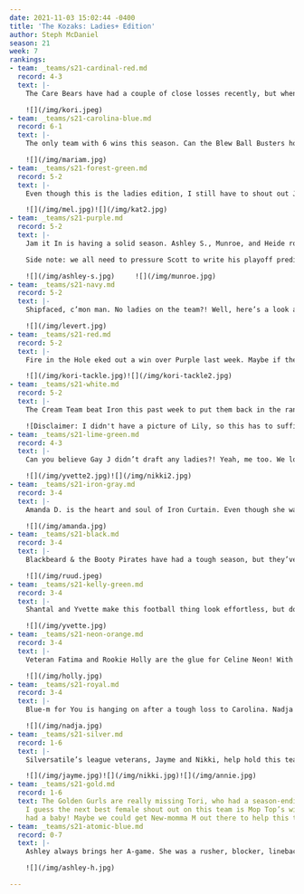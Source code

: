 ```yaml
---
date: 2021-11-03 15:02:44 -0400
title: 'The Kozaks: Ladies+ Edition'
author: Steph McDaniel
season: 21
week: 7
rankings:
- team: _teams/s21-cardinal-red.md
  record: 4-3
  text: |-
    The Care Bears have had a couple of close losses recently, but when you’re writing the Kozaks, you put your team #1! The only team with FOUR women: yours truly, Sasha, Kori, and Stacey. We have really missed Stacey’s presence on the field since her injury, but she and Jewel can be seen on the sidelines as the Care Bears’ biggest fans! Shout out to Kori for Wig of the Day this past weekend!

    ![](/img/kori.jpeg)
- team: _teams/s21-carolina-blue.md
  record: 6-1
  text: |-
    The only team with 6 wins this season. Can the Blew Ball Busters hold on through playoffs? I guess it all depends on if they have their fearless, athletic, speedster, Mariam! With high energy, kindness, and skill, Mariam is the key! Honestly, she would fit right in with the Care Bears :)

    ![](/img/mariam.jpg)
- team: _teams/s21-forest-green.md
  record: 5-2
  text: |-
    Even though this is the ladies edition, I still have to shout out Jordan and admit when I’m wrong. I ate my words this past Sunday when Jordan showed me up - he had something to prove and he did it. Alright, back to the stars of Into the Thicc of It: Mel and Kat! Kat’s out with a calf injury, but Capt. Austin is hoping her reliable hands and veteran route-running will be back for playoffs! Mel is an impressive player and an awesome teammate. Mel is known for her toughness and willingness to stick her nose in the action - her positive attitude and grit are huge assets to this team!

    ![](/img/mel.jpg)![](/img/kat2.jpg)
- team: _teams/s21-purple.md
  record: 5-2
  text: |-
    Jam it In is having a solid season. Ashley S., Munroe, and Heide round out this scrappy team! Although I think I’ve seen Heide at more social events than actual games. Let’s be honest though, partying is a big part of what makes Purple, Jam it In! Ashley got her first DCGFFL TD in Week 6, and Munroe got a crucial goal line pick to help Purple beat White in Week 4!

    Side note: we all need to pressure Scott to write his playoff predictions in The Kozaks after Week 8!

    ![](/img/ashley-s.jpg)     ![](/img/munroe.jpg)
- team: _teams/s21-navy.md
  record: 5-2
  text: |-
    Shipfaced, c’mon man. No ladies on the team?! Well, here’s a look at Levert regretting that decision and making sure his equipment is still in check.

    ![](/img/levert.jpg)
- team: _teams/s21-red.md
  record: 5-2
  text: |-
    Fire in the Hole eked out a win over Purple last week. Maybe if they had some ladies, it would’ve been a blowout! Here’s some pictures of the awesomeness they’re missing out on. Specifically, Kori tackling Ben H.

    ![](/img/kori-tackle.jpg)![](/img/kori-tackle2.jpg)
- team: _teams/s21-white.md
  record: 5-2
  text: |-
    The Cream Team beat Iron this past week to put them back in the rankings after a forfeit the week before. Another team with no ladies, but as Vincent would say, Bryan S. is “just one of the girls.” Oh, and Jeff M. has one of the cutest little ladies on the sidelines: Lily! What a sweetheart!

    ![Disclaimer: I didn't have a picture of Lily, so this has to suffice.](/img/bryan-s.jpg)
- team: _teams/s21-lime-green.md
  record: 4-3
  text: |-
    Can you believe Gay J didn’t draft any ladies?! Yeah, me too. We love Capt. Darryl though, so we’ll let it slide…here’s some badass ladies of the league anyway.

    ![](/img/yvette2.jpg)![](/img/nikki2.jpg)
- team: _teams/s21-iron-gray.md
  record: 3-4
  text: |-
    Amanda D. is the heart and soul of Iron Curtain. Even though she was a little hungover this past Sunday, she still brought a high level of energy to the team. She even got called for an illegal rush when she wasn’t rushing on that play. Hmm, who reffed that game?? Her speed and enthusiasm are huge for this team. Capt. Joe is right to want her in the running for Female Rookie of the Season!

    ![](/img/amanda.jpg)
- team: _teams/s21-black.md
  record: 3-4
  text: |-
    Blackbeard & the Booty Pirates have had a tough season, but they’ve been rallying thanks to Caroline! And let’s not forget everyone’s favorite sideline morale booster, Sam C., who got their dog into a rainbow costume for the game!

    ![](/img/ruud.jpeg)
- team: _teams/s21-kelly-green.md
  record: 3-4
  text: |-
    Shantal and Yvette make this football thing look effortless, but don’t be fooled by their cute faces. They’re fierce underneath! The Cadet Kellys are lucky to have these two.

    ![](/img/yvette.jpg)
- team: _teams/s21-neon-orange.md
  record: 3-4
  text: |-
    Veteran Fatima and Rookie Holly are the glue for Celine Neon! With Holly’s sure hands, you’d think she’s been playing in the league since the beginning. Fatima brings some savage speed. These ladies are not to be trifled with.

    ![](/img/holly.jpg)
- team: _teams/s21-royal.md
  record: 3-4
  text: |-
    Blue-m for You is hanging on after a tough loss to Carolina. Nadja plays a key role on this team. Her offensive blocking and ability to read the field helps to set up some clutch plays!

    ![](/img/nadja.jpg)
- team: _teams/s21-silver.md
  record: 1-6
  text: |-
    Silversatile’s league veterans, Jayme and Nikki, help hold this team together, while Annie rounds them out. In Capt. Jorge’s words, “The term rookie doesn't quite apply to our defensive minded, Raven loving, tequila swilling bad ass...Don't let the dimples fool you - she already has your flags.” If only this team had a few more games before playoffs, I think they’re really finding their stride.

    ![](/img/jayme.jpg)![](/img/nikki.jpg)![](/img/annie.jpg)
- team: _teams/s21-gold.md
  record: 1-6
  text: The Golden Gurls are really missing Tori, who had a season-ending injury.
    I guess the next best female shout out on this team is Mop Top’s wife who just
    had a baby! Maybe we could get New-momma M out there to help this team.
- team: _teams/s21-atomic-blue.md
  record: 0-7
  text: |-
    Ashley always brings her A-game. She was a rusher, blocker, linebacker, and receiver all in one game this past week! And wore a badass mullet wig...if you don’t know her, you should.

    ![](/img/ashley-h.jpg)

---
```

